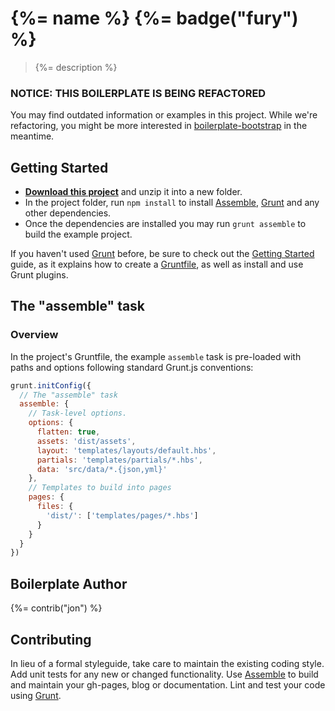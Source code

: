 # {%= name %} {%= badge("fury") %}

> {%= description %}

### NOTICE: THIS BOILERPLATE IS BEING REFACTORED

You may find outdated information or examples in this project. While we're refactoring, you might be more interested in [boilerplate-bootstrap](http://github.com/assemble/boilerplate-bootstrap) in the meantime.

## Getting Started

* **[Download this project][download]** and unzip it into a new folder.
* In the project folder, run `npm install` to install [Assemble][assemble], [Grunt](http://gruntjs.com/) and any other dependencies.
* Once the dependencies are installed you may run `grunt assemble` to build the example project.

If you haven't used [Grunt](http://gruntjs.com/) before, be sure to check out the [Getting Started](http://gruntjs.com/getting-started) guide, as it explains how to create a [Gruntfile][gruntfile], as well as install and use Grunt plugins.


## The "assemble" task

### Overview
In the project's Gruntfile, the example `assemble` task is pre-loaded with paths and options following standard Grunt.js conventions:

```js
grunt.initConfig({
  // The "assemble" task
  assemble: {
    // Task-level options.
    options: {
      flatten: true,
      assets: 'dist/assets',
      layout: 'templates/layouts/default.hbs',
      partials: 'templates/partials/*.hbs',
      data: 'src/data/*.{json,yml}'
    },
    // Templates to build into pages
    pages: {
      files: {
        'dist/': ['templates/pages/*.hbs']
      }
    }
  }
})
```

## Boilerplate Author

{%= contrib("jon") %}

## Contributing
In lieu of a formal styleguide, take care to maintain the existing coding style. Add unit tests for any new or changed functionality. Use [Assemble][assemble] to build and maintain your gh-pages, blog or documentation. Lint and test your code using [Grunt](http://gruntjs.com/).



[download]: https://github.com/assemble/boilerplate-site/archive/master.zip
[assemble]: https://github.com/assemble/assemble/
[boilerplate-site]: https://github.com/assemble/boilerplate-site

[wiki]: https://github.com/assemble/assemble/wiki
[layouts]: https://github.com/assemble/assemble/wiki/layouts
[partials]: https://github.com/assemble/assemble/wiki/partials
[data]: https://github.com/assemble/assemble/wiki/data

[gruntfile]: http://gruntjs.com/sample-gruntfile
[configuring tasks]: http://gruntjs.com/configuring-tasks
[tasks-and-targets]: http://gruntjs.com/configuring-tasks#task-configuration-and-targets
[files-object]: http://gruntjs.com/configuring-tasks#building-the-files-object-dynamically
